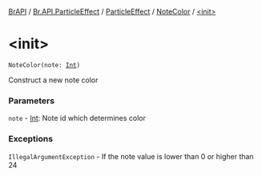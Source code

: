 [BrAPI](../../../index.md) / [Br.API.ParticleEffect](../../index.md) / [ParticleEffect](../index.md) / [NoteColor](index.md) / [&lt;init&gt;](./-init-.md)

# &lt;init&gt;

`NoteColor(note: `[`Int`](https://kotlinlang.org/api/latest/jvm/stdlib/kotlin/-int/index.html)`)`

Construct a new note color

### Parameters

`note` - [Int](https://kotlinlang.org/api/latest/jvm/stdlib/kotlin/-int/index.html): Note id which determines color

### Exceptions

`IllegalArgumentException` - If the note value is lower than 0 or higher than 24